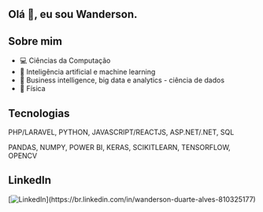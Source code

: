 ## Olá 👋, eu sou Wanderson.

## Sobre mim
* 💻 Ciências da Computação
* 🤖 Inteligência artificial e machine learning
* 🎲 Business intelligence, big data e analytics - ciência de dados
* 🚀 Física
## Tecnologias

PHP/LARAVEL, PYTHON, JAVASCRIPT/REACTJS, ASP.NET/.NET, SQL

PANDAS, NUMPY, POWER BI, KERAS, SCIKITLEARN, TENSORFLOW, OPENCV

## LinkedIn
[![LinkedIn]([https://img.shields.io/badge/TEXTO%20DO%20BOTÃO-azul?style=for-the-badge](https://www.pngfind.com/pngs/m/473-4735022_linkedin-button-png-linkedin-transparent-png.png))](https://br.linkedin.com/in/wanderson-duarte-alves-810325177)


